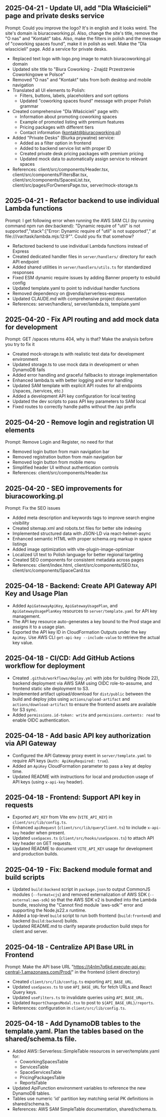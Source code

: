 ## 2025-04-21 - Update UI, add "Dla Właścicieli" page and private desks service

Prompt: Could you improve the logo? It's in english and it looks weird. The site's domain is biuracoworking.pl. Also, change the site's title, remove the "O nas" and "Kontakt" tabs. Also, make the filters in polish and the message of "coworking spaces found", make it in polish as well. Make the "Dla wlascicieli" page. Add a service for private desks.

- Replaced text logo with logo.png image to match biuracoworking.pl domain
- Updated site title to "Biura Coworking - Znajdź Przestrzenie Coworkingowe w Polsce"
- Removed "O nas" and "Kontakt" tabs from both desktop and mobile navigation
- Translated all UI elements to Polish:
  - Filters, buttons, labels, placeholders and sort options
  - Updated "coworking spaces found" message with proper Polish grammar
- Created comprehensive "Dla Właścicieli" page with:
  - Information about promoting coworking spaces
  - Example of promoted listing with premium features
  - Pricing packages with different tiers
  - Contact information (kontakt@biuracoworking.pl)
- Added "Private Desks" (Biurka prywatne) service:
  - Added as a filter option in frontend
  - Added to backend service list with proper ID
  - Created private desk pricing packages with premium pricing
  - Updated mock data to automatically assign service to relevant spaces
- References: client/src/components/Header.tsx, client/src/components/FiltersBar.tsx, client/src/components/SpacesList.tsx, client/src/pages/ForOwnersPage.tsx, server/mock-storage.ts

## 2025-04-21 - Refactor backend to use individual Lambda functions

Prompt: I get following error when running the AWS SAM CLI (by running command npm run dev:backend): "Dynamic require of "util" is not supported","stack":["Error: Dynamic require of "util" is not supported","    at file:///var/task/lambda.mjs:12:9"". Could you fix that somehow?

- Refactored backend to use individual Lambda functions instead of Express
- Created dedicated handler files in `server/handlers/` directory for each API endpoint
- Added shared utilities in `server/handlers/utils.ts` for standardized responses
- Fixed ESM dynamic require issues by adding Banner property to esbuild config
- Updated template.yaml to point to individual handler functions
- Removed dependency on @vendia/serverless-express
- Updated CLAUDE.md with comprehensive project documentation
- References: server/handlers/, server/lambda.ts, template.yaml

## 2025-04-20 - Fix API routing and add mock data for development

Prompt: GET /spaces returns 404, why is that? Make the analysis before you try to fix it

- Created mock-storage.ts with realistic test data for development environment
- Updated storage.ts to use mock data in development or when DynamoDB fails
- Added error handling and graceful fallbacks to storage implementation
- Enhanced lambda.ts with better logging and error handling
- Updated SAM template with explicit API routes for all endpoints (/spaces, /services, etc.)
- Added a development API key configuration for local testing
- Updated the dev scripts to pass API key parameters to SAM local
- Fixed routes to correctly handle paths without the /api prefix

## 2025-04-20 - Remove login and registration UI elements

Prompt: Remove Login and Register, no need for that

- Removed login button from main navigation bar
- Removed registration button from main navigation bar
- Removed login button from mobile menu
- Simplified header UI without authentication controls
- References: client/src/components/Header.tsx

## 2025-04-20 - SEO improvements for biuracoworking.pl

Prompt: Fix the SEO issues

- Added meta description and keywords tags to improve search engine visibility
- Created sitemap.xml and robots.txt files for better site indexing
- Implemented structured data with JSON-LD via react-helmet-async
- Enhanced semantic HTML with proper schema.org markup in space listings
- Added image optimization with vite-plugin-image-optimizer
- Localized UI text to Polish language for better regional targeting
- Created SEO components for consistent metadata across pages
- References: client/index.html, client/src/components/SEO.tsx, client/src/components/SpaceCard.tsx

## 2025-04-18 - Backend: Create API Gateway API Key and Usage Plan

- Added `ApiGatewayApiKey`, `ApiGatewayUsagePlan`, and `ApiGatewayUsagePlanKey` resources to `server/template.yaml` for API key management.
- The API key resource auto-generates a key bound to the Prod stage and assigns it to a usage plan.
- Exported the API key ID in CloudFormation Outputs under the key `ApiKey`. Use AWS CLI `get-api-key --include-value` to retrieve the actual key value.

## 2025-04-18 - CI/CD: Add GitHub Actions workflow for deployment

- Created `.github/workflows/deploy.yml` with jobs for building (Node 22), backend deployment via AWS SAM using OIDC role-to-assume, and frontend static site deployment to S3.
- Implemented artifact upload/download for `dist/public` between the build and deploy jobs using `actions/upload-artifact` and `actions/download-artifact` to ensure the frontend assets are available for S3 sync.
- Added `permissions.id-token: write` and `permissions.contents: read` to enable OIDC authentication.

## 2025-04-18 - Add basic API key authorization via API Gateway

- Configured the API Gateway proxy event in `server/template.yaml` to require API keys (`Auth: ApiKeyRequired: true`).
- Added an `ApiKey` CloudFormation parameter to pass a key at deploy time.
- Updated README with instructions for local and production usage of API keys (using `x-api-key` header).

## 2025-04-18 - Frontend: Support API key in requests

- Exported `API_KEY` from Vite env (`VITE_API_KEY`) in `client/src/lib/config.ts`.
- Enhanced `apiRequest` (`client/src/lib/queryClient.ts`) to include `x-api-key` header when present.
- Updated `useSpaces.ts` (`client/src/hooks/useSpaces.ts`) to attach API key header on GET requests.
- Updated README to document `VITE_API_KEY` usage for development and production builds.

## 2025-04-19 - Fix: Backend module format and build scripts

- Updated `build:backend` script in `package.json` to output CommonJS modules (`--format=cjs`) and removed externalization of AWS SDK (`--external:aws-sdk`) so that the AWS SDK v2 is bundled into the Lambda bundle, resolving the "Cannot find module 'aws-sdk'" error and supporting the Node.js22.x runtime.
- Added a top-level `build` script to run both frontend (`build:frontend`) and backend (`build:backend`) builds.
- Updated README.md to clarify separate production build steps for client and server.

## 2025-04-18 - Centralize API Base URL in Frontend

Prompt: Make the API base URL "https://t4nlm7q6kd.execute-api.eu-central-1.amazonaws.com/Prod/" in the frontend (client directory)

- Created `client/src/lib/config.ts` exporting `API_BASE_URL`.
- Updated `useSpaces.ts` to use `API_BASE_URL` for fetch URLs and React Query keys.
- Updated `useFilters.ts` to invalidate queries using `API_BASE_URL`.
- Updated `ReportChangesModal.tsx` to post to `${API_BASE_URL}/reports`.
- References: configuration in `client/src/lib/config.ts`.

## 2025-04-18 - Add DynamoDB tables to the template.yaml. Plan the tables based on the shared/schema.ts file.

- Added AWS::Serverless::SimpleTable resources in server/template.yaml for:
  - CoworkingSpacesTable
  - ServicesTable
  - SpaceServicesTable
  - PricingPackagesTable
  - ReportsTable
- Updated ApiFunction environment variables to reference the new DynamoDB tables.
- Tables use numeric 'id' partition key matching serial PK definitions in shared/schema.ts.
- References: AWS SAM SimpleTable documentation, shared/schema.ts.